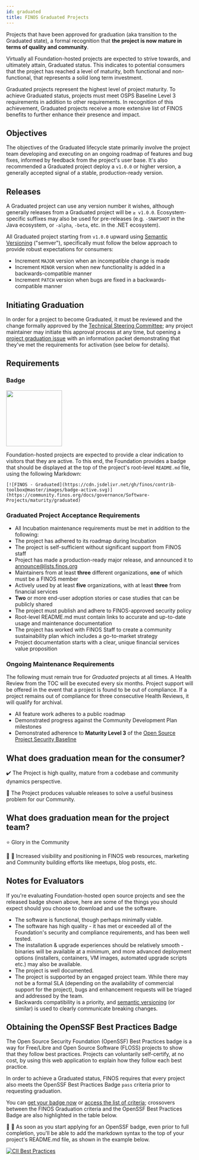 ```yaml
---
id: graduated
title: FINOS Graduated Projects
---
```


Projects that have been approved for graduation (aka transition to the Graduated state), a formal recognition that **the project is now mature in terms of quality and community**.

Virtually all Foundation-hosted projects are expected to strive towards, and ultimately attain, Graduated status. This indicates to potential consumers that the project has reached a level of maturity, both functional and non-functional, that represents a solid long term investment.

Graduated projects represent the highest level of project maturity. To achieve Graduated status, projects must meet OSPS Baseline Level 3 requirements in addition to other requirements. In recognition of this achievement, Graduated projects receive a more extensive list of FINOS benefits to further enhance their presence and impact.

## Objectives
The objectives of the Graduated lifecycle state primarily involve the project team developing and executing on an ongoing roadmap of features and bug fixes, informed by feedback from the project's user base. It's also recommended a Graduated project deploy a `v1.0.0` or higher version, a generally accepted signal of a stable, production-ready version.

## Releases
A Graduated project can use any version number it wishes, although generally releases from a Graduated project will be `≥ v1.0.0`.  Ecosystem-specific suffixes may also be used for pre-releases (e.g. `-SNAPSHOT` in the Java ecosystem, or `-alpha`, `-beta`, etc. in the .NET ecosystem).

All Graduated project starting from `v1.0.0` upward using [Semantic Versioning](http://semver.org/) ("semver"), specifically must follow the below approach to provide robust expectations for consumers:
- Increment `MAJOR` version when an incompatible change is made
- Increment `MINOR` version when new functionality is added in a backwards-compatible manner
- Increment `PATCH` version when bugs are fixed in a backwards-compatible manner

## Initiating Graduation
In order for a project to become Graduated, it must be reviewed and the change formally approved by the [Technical Steering Committee](https://github.com/finos/technical-steering-committee); any project maintainer may initiate this approval process at any time, but opening a [project graduation issue](https://github.com/finos/community/issues/new?assignees=maoo%2C+TheJuanAndOnly99&labels=&template=Project-Graduation.md&title=Project+Graduation) with an information packet demonstrating that they've met the requirements for activation (see below for details).

## Requirements

### Badge

<img src="https://raw.githubusercontent.com/finos/contrib-toolbox/master/images/badge-active.png" width="150"/>

Foundation-hosted projects are expected to provide a clear indication to visitors that they are active. To this end, the Foundation provides a badge that should be displayed at the top of the project's root-level `README.md` file, using the following Markdown:

```
[![FINOS - Graduated](https://cdn.jsdelivr.net/gh/finos/contrib-toolbox@master/images/badge-active.svg)](https://community.finos.org/docs/governance/Software-Projects/maturity/graduated)
```

### Graduated Project Acceptance Requirements

- All Incubation maintenance requirements must be met in addition to the following:
- The project has adhered to its roadmap during Incubation
- The project is self-sufficient without significant support from FINOS staff
- Project has made a production-ready major release, and announced it to [announce@lists.finos.org](mailto:announce@lists.finos.org)
- Maintainers from at least **three** different organizations, **one** of which must be a FINOS member
- Actively used by at least **five** organizations, with at least **three** from financial services
- **Two** or more end-user adoption stories or case studies that can be publicly shared
- The project must publish and adhere to FINOS-approved security policy
- Root-level README.md must contain links to accurate and up-to-date usage and maintenance documentation
- The project has worked with FINOS Staff to create a community sustainability plan which includes a go-to-market strategy
- Project documentation starts with a clear, unique financial services value proposition

### Ongoing Maintenance Requirements

The following must remain true for _Graduated_ projects at all times. A Health Review from the TOC will be executed every six months. Project support will be offered in the event that a project is found to be out of compliance. If a project remains out of compliance for three consecutive Health Reviews, it will qualify for archival.

- All feature work adheres to a public roadmap
- Demonstrated progress against the Community Development Plan milestones
- Demonstrated adherence to **Maturity Level 3** of the [Open Source Project Security Baseline](https://baseline.openssf.org/)

## What does graduation mean for the consumer? 
:heavy_check_mark: The Project is high quality, mature from a codebase and community dynamics perspective. 

:dart: The Project produces valuable releases to solve a useful business problem for our Community.

## What does graduation mean for the project team?
:star: Glory in the Community 

:eyes: :loudspeaker: Increased visibility and positioning in FINOS web resources, marketing and Community building efforts like meetups, blog posts, etc.

## Notes for Evaluators
If you're evaluating Foundation-hosted open source projects and see the released badge shown above, here are some of the things you should expect should you choose to download and use the software. 

- The software is functional, though perhaps minimally viable.
- The software has high quality - it has met or exceeded all of the Foundation's security and compliance requirements, and has been well tested.
- The installation & upgrade experiences should be relatively smooth - binaries will be available at a minimum, and more advanced deployment options (installers, containers, VM images, automated upgrade scripts etc.) may also be available.
- The project is well documented.
- The project is supported by an engaged project team. While there may not be a formal SLA (depending on the availability of commercial support for the project), bugs and enhancement requests will be triaged and addressed by the team.
- Backwards compatibility is a priority, and [semantic versioning](http://semver.org/) (or similar) is used to clearly communicate breaking changes.

## Obtaining the OpenSSF Best Practices Badge
The Open Source Security Foundation (OpenSSF) Best Practices badge is a way for Free/Libre and Open Source Software (FLOSS) projects to show that they follow best practices. Projects can voluntarily self-certify, at no cost, by using this web application to explain how they follow each best practice.

In order to achieve a Graduated status, FINOS requires that every project also meets the OpenSSF Best Practices Badge `pass` criteria prior to requesting graduation.

You can [get your badge now](https://bestpractices.coreinfrastructure.org/en) or [access the list of criteria](https://github.com/coreinfrastructure/best-practices-badge#summary-of-best-practices-criteria-passing-level); crossovers between the FINOS Graduation criteria and the OpenSSF Best Practices Badge are also highlighted in the table below.

:eyes: :loudspeaker: As soon as you start applying for an OpenSSF badge, even prior to full completion, you'll be able to add the markdown syntax to the top of your project's README.md file, as shown in the example below.

[![CII Best Practices](https://bestpractices.coreinfrastructure.org/projects/5948/badge)](https://bestpractices.coreinfrastructure.org/projects/5948)


